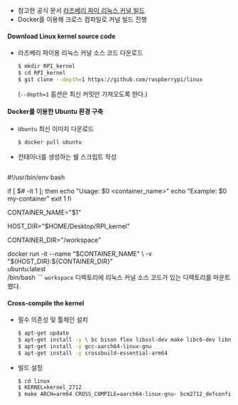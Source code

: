 - 참고한 공식 문서
  [라즈베리 파이 리눅스 커널 빌드](https://www.raspberrypi.com/documentation/computers/linux_kernel.html)
- Docker를 이용해 크로스 컴파일로 커널 빌드 진행
#### Download Linux kernel source code
- 라즈베리 파이용 리눅스 커널 소스 코드 다운로드
  ```bash
  $ mkdir RPI_kernel
  $ cd RPI_kernel
  $ git clone --depth=1 https://github.com/raspberrypi/linux
  ```
  (`--depth=1` 옵션은 최신 커밋만 가져오도록 한다.)
#### Docker를 이용한 Ubuntu 환경 구축
- `Ubuntu` 최신 이미지 다운로드
  ```bash
  $ docker pull ubuntu
	```
- 컨테이너를 생성하는 쉘 스크립트 작성
  ```bash
#!/usr/bin/env bash

if [ $# -lt 1 ]; then
  echo "Usage: $0 <container_name>"
  echo "Example: $0 my-container"
  exit 1
fi

CONTAINER_NAME="$1"

HOST_DIR="$HOME/Desktop/RPI_kernel"

CONTAINER_DIR="/workspace"

docker run -it --name "$CONTAINER_NAME" \
  -v "${HOST_DIR}:${CONTAINER_DIR}" \
  ubuntu:latest \
  /bin/bash
	```
	`workspace` 디렉토리에 리눅스 커널 소스 코드가 있는 디렉토리를 마운트했다.
#### Cross-compile the kernel
- 필수 의존성 및 툴체인 설치
  ```bash
  $ apt-get update
  $ apt-get install -y \ bc bison flex libssl-dev make libc6-dev libncurses5-dev
  $ apt-get install -y gcc-aarch64-linux-gnu
  $ apt-get install -y crossbuild-essential-arm64
	```
	
- 빌드 설정
  ```bash
  $ cd linux
  $ KERNEL=kernel_2712
  $ make ARCH=arm64 CROSS_COMPILE=aarch64-linux-gnu- bcm2712_defconfig
	```
